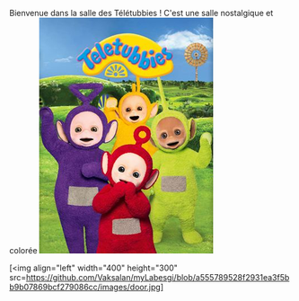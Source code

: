 Bienvenue dans la salle des Télétubbies ! 
C'est une salle nostalgique et colorée
![Teletubbies](/images/tele.jpg)


[<img  align="left"  width="400"  height="300"  src=https://github.com/Vaksalan/myLabesgi/blob/a555789528f2931ea3f5bb9b07869bcf279086cc/images/door.jpg]
